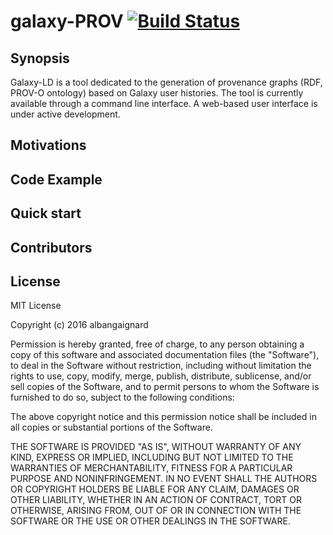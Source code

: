 # galaxy-PROV [![Build Status](https://travis-ci.org/albangaignard/galaxy-ld.svg?branch=master)](https://travis-ci.org/albangaignard/galaxy-ld)
## Synopsis
Galaxy-LD is a tool dedicated to the generation of provenance graphs (RDF, PROV-O ontology) based on Galaxy user histories. The tool is currently available through a command line interface. A web-based user interface is under active development. 
## Motivations
## Code Example
## Quick start
## Contributors
## License
MIT License

Copyright (c) 2016 albangaignard

Permission is hereby granted, free of charge, to any person obtaining a copy
of this software and associated documentation files (the "Software"), to deal
in the Software without restriction, including without limitation the rights
to use, copy, modify, merge, publish, distribute, sublicense, and/or sell
copies of the Software, and to permit persons to whom the Software is
furnished to do so, subject to the following conditions:

The above copyright notice and this permission notice shall be included in all
copies or substantial portions of the Software.

THE SOFTWARE IS PROVIDED "AS IS", WITHOUT WARRANTY OF ANY KIND, EXPRESS OR
IMPLIED, INCLUDING BUT NOT LIMITED TO THE WARRANTIES OF MERCHANTABILITY,
FITNESS FOR A PARTICULAR PURPOSE AND NONINFRINGEMENT. IN NO EVENT SHALL THE
AUTHORS OR COPYRIGHT HOLDERS BE LIABLE FOR ANY CLAIM, DAMAGES OR OTHER
LIABILITY, WHETHER IN AN ACTION OF CONTRACT, TORT OR OTHERWISE, ARISING FROM,
OUT OF OR IN CONNECTION WITH THE SOFTWARE OR THE USE OR OTHER DEALINGS IN THE
SOFTWARE.
